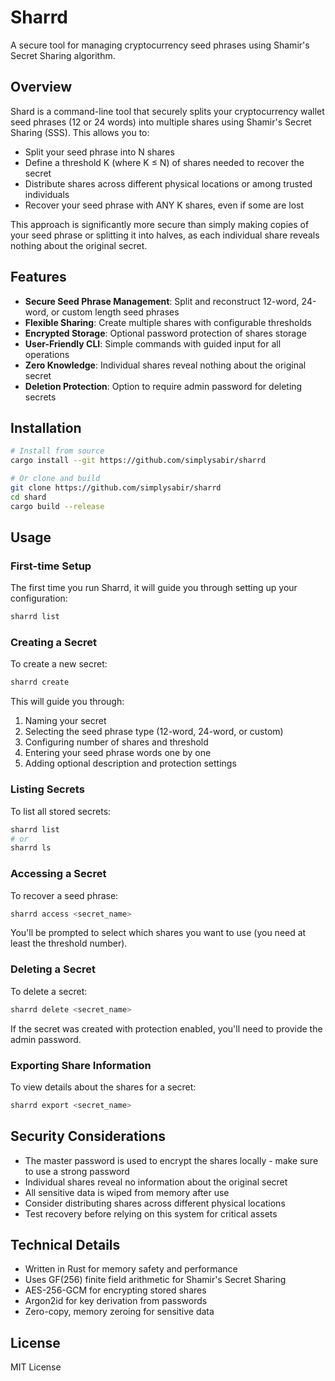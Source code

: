 # Sharrd

A secure tool for managing cryptocurrency seed phrases using Shamir's Secret Sharing algorithm.

## Overview

Shard is a command-line tool that securely splits your cryptocurrency wallet seed phrases (12 or 24 words) into multiple shares using Shamir's Secret Sharing (SSS). This allows you to:

- Split your seed phrase into N shares
- Define a threshold K (where K ≤ N) of shares needed to recover the secret
- Distribute shares across different physical locations or among trusted individuals
- Recover your seed phrase with ANY K shares, even if some are lost

This approach is significantly more secure than simply making copies of your seed phrase or splitting it into halves, as each individual share reveals nothing about the original secret.

## Features

- **Secure Seed Phrase Management**: Split and reconstruct 12-word, 24-word, or custom length seed phrases
- **Flexible Sharing**: Create multiple shares with configurable thresholds
- **Encrypted Storage**: Optional password protection of shares storage
- **User-Friendly CLI**: Simple commands with guided input for all operations
- **Zero Knowledge**: Individual shares reveal nothing about the original secret
- **Deletion Protection**: Option to require admin password for deleting secrets

## Installation

```bash
# Install from source
cargo install --git https://github.com/simplysabir/sharrd

# Or clone and build
git clone https://github.com/simplysabir/sharrd
cd shard
cargo build --release
```

## Usage

### First-time Setup

The first time you run Sharrd, it will guide you through setting up your configuration:

```bash
sharrd list
```

### Creating a Secret

To create a new secret:

```bash
sharrd create
```

This will guide you through:
1. Naming your secret
2. Selecting the seed phrase type (12-word, 24-word, or custom)
3. Configuring number of shares and threshold
4. Entering your seed phrase words one by one
5. Adding optional description and protection settings

### Listing Secrets

To list all stored secrets:

```bash
sharrd list
# or
sharrd ls
```

### Accessing a Secret

To recover a seed phrase:

```bash
sharrd access <secret_name>
```

You'll be prompted to select which shares you want to use (you need at least the threshold number).

### Deleting a Secret

To delete a secret:

```bash
sharrd delete <secret_name>
```

If the secret was created with protection enabled, you'll need to provide the admin password.

### Exporting Share Information

To view details about the shares for a secret:

```bash
sharrd export <secret_name>
```

## Security Considerations

- The master password is used to encrypt the shares locally - make sure to use a strong password
- Individual shares reveal no information about the original secret
- All sensitive data is wiped from memory after use
- Consider distributing shares across different physical locations
- Test recovery before relying on this system for critical assets

## Technical Details

- Written in Rust for memory safety and performance
- Uses GF(256) finite field arithmetic for Shamir's Secret Sharing
- AES-256-GCM for encrypting stored shares
- Argon2id for key derivation from passwords
- Zero-copy, memory zeroing for sensitive data

## License

MIT License